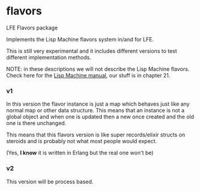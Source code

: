 # flavors
LFE Flavors package

Implements the Lisp Machine flavors system in/and for LFE.

This is still very experimental and it includes different versions to
test different implementation methods.

NOTE: in these descriptions we will not describe the Lisp Machine
flavors. Check here for the [Lisp Machine
manual](http://bitsavers.trailing-edge.com/pdf/mit/cadr/chinual_6thEd_Jan84/),
our stuff is in chapter 21.

### v1

In this version the flavor instance is just a map which behaves just
like any normal map or other data structure. This means that an
instance is not a global object and when one is updated then a new
once created and the old one is there unchanged.

This means that this flavors version is like super records/elixir
structs on steroids and is probably not what most people would expect.

(Yes, **I know** it is written in Erlang but the real one won't be)

### v2

This version will be process based.
